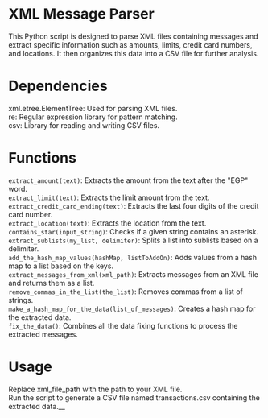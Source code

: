 # XML Message Parser  
This Python script is designed to parse XML files containing messages and extract specific information such as amounts, limits, credit card numbers, and locations. It then organizes this data into a CSV file for further analysis.  

# Dependencies  
xml.etree.ElementTree: Used for parsing XML files.  
re: Regular expression library for pattern matching.  
csv: Library for reading and writing CSV files.  
# Functions
`extract_amount(text)`: Extracts the amount from the text after the "EGP" word.   
`extract_limit(text)`: Extracts the limit amount from the text.  
`extract_credit_card_ending(text)`: Extracts the last four digits of the credit card number.  
`extract_location(text)`: Extracts the location from the text.  
`contains_star(input_string)`: Checks if a given string contains an asterisk.  
`extract_sublists(my_list, delimiter)`: Splits a list into sublists based on a delimiter.  
`add_the_hash_map_values(hashMap, listToAddOn)`: Adds values from a hash map to a list based on the keys.   
`extract_messages_from_xml(xml_path)`: Extracts messages from an XML file and returns them as a list.  
`remove_commas_in_the_list(the_list)`: Removes commas from a list of strings.  
`make_a_hash_map_for_the_data(list_of_messages)`: Creates a hash map for the extracted data.  
`fix_the_data()`: Combines all the data fixing functions to process the extracted messages.  
# Usage   
Replace xml_file_path with the path to your XML file.  
Run the script to generate a CSV file named transactions.csv containing the extracted data.__
